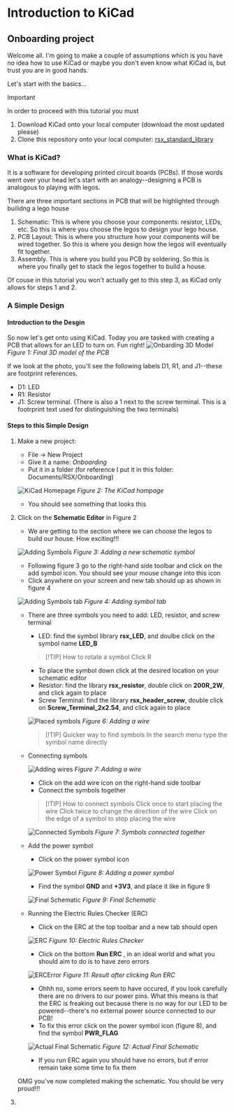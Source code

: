 # Introduction to KiCad
## Onboarding project

Welcome all. I'm going to make a couple of assumptions which is you have no idea how to use KiCad or maybe you don't even know what KiCad is, but trust you are in good hands.

Let's start with the basics...

> [!IMPORTANT]
> In order to proceed with this tutorial you must 
> 1. Download KiCad onto your local computer (download the most updated please)
> 2. Clone this repository onto your local computer: [rsx_standard_library](https://github.com/rsx-electrical/rsx_standard_library)


### What is KiCad?
It is a software for developing printed circuit boards (PCBs). If those words went over your head let's start with an analogy--designing a PCB is analogous to playing with legos. 

There are three important sections in PCB that will be highlighted through builidng a lego house
1. Schematic: This is where you choose your components: resistor, LEDs, etc. So this is where you choose the legos to design your lego house. 
2. PCB Layout: This is where you structure how your components will be wired together. So this is where you design how the legos will eventually fit together. 
3. Assembly. This is where you build you PCB by soldering. So this is where you finally get to stack the legos together to build a house. 

Of couse in this tutorial you won't actually get to this step 3, as KiCad only allows for steps 1 and 2. 

### A Simple Design
#### Introduction to the Desgin
So now let's get onto using KiCad. Today you are tasked with creating a PCB that allows for an LED to turn on. Fun right!
![Onbarding 3D Model](images/Onboarding3dModel.png)
*Figure 1: Final 3D model of the PCB*

If we look at the photo, you'll see the following labels D1, R1, and J1--these are footprint references. 
- D1: LED
- R1: Resistor
- J1: Screw terminal. (There is also a 1 next to the screw terminal. This is a footrprint text used for distinguishing the two terminals) 

#### Steps to this Simple Design
1. Make a new project: 
    - File -> New Project 
    - Give it a name: *Onboarding*
    - Put it in a folder (for reference I put it in this folder: Documents/RSX/Onboarding)

    ![KiCad Homepage](images/KiCadHomepage.png)
    *Figure 2: The KiCad hompage*

    - You should see something that looks this
2. Click on the **Schematic Editor** in Figure 2
    - We are getting to the section where we can choose the legos to build our house. How exciting!!!

    ![Adding Symbols](images/AddSymbol.png)
     *Figure 3: Adding a new schematic symbol*

    - Following figure 3 go to the right-hand side toolbar and click on the add symbol icon. You should see your mouse change into this icon
    - Click anywhere on your screen and new tab should up as shown in figure 4

    ![Adding Symbols tab](images/ChooseSymbolTab.png)
    *Figure 4: Adding symbol tab*

    - There are three symbols you need to add: LED, resistor, and screw terminal
        - LED: find the symbol library **rsx_LED**, and doulbe click on the symbol name **LED_B**

        > [!TIP] How to rotate a symbol
        > Click R

        - To place the symbol down click at the desired location on your schematic editor
        - Resistor: find the library **rsx_resistor**, double click on **200R_2W**, and click again to place
        - Screw Terminal: find the library **rsx_header_screw**, double click on **Screw_Terminal_2x2.54**, and click again to place

         ![Placed symbols](images/PlacedSymbols.png)
        *Figure 6: Adding a wire*   


        >[!TIP] Quicker way to find symbols
        > In the search menu type the symbol name directly

    - Connecting symbols

        ![Adding wires](images/AddWire.png)
        *Figure 7: Adding a wire*   

        - Click on the add wire icon on the right-hand side toolbar
        - Connect the symbols together

        >[!TIP] How to connect symbols
        > Click once to start placing the wire
        > Click twice to change the direction of the wire
        > Click on the edge of a symbol to stop placing the wire

        ![Connected Symbols](images/SymbolsConnected.png)
        *Figure 7: Symbols connected together* 

    - Add the power symbol 
        - Click on the power symbol icon

        ![Power Symbol](images/AddGround.png)
        *Figure 8: Adding a power symbol* 

        - Find the symbol **GND** and **+3V3**, and place it like in figure 9

        ![Final Schematic](images/SchematicWithError.png)
        *Figure 9: Final Schematic* 

    - Running the Electric Rules Checker (ERC)
        - Click on the ERC at the top toolbar and a new tab should open 

        ![ERC](images/ERC.png)
        *Figure 10: Electric Rules Checker* 

        - Click on the bottom **Run ERC** , in an ideal world and what you should aim to do is to have zero errors

        ![ERCError](images/ERCError.png)
        *Figure 11: Result after clicking Run ERC* 

        - Ohhh no, some errors seem to have occured, if you look carefully there are no drivers to our power pins. What this means is that the ERC is freaking out because there is no way for our LED to be powered--there's no external power source connected to our PCB!
        - To fix this error click on the power symbol icon (figure 8), and find the symbol **PWR_FLAG**

        ![Actual Final Schematic](images/FinalSchematic.png)
        *Figure 12: Actual Final Schematic* 
        
        - If you run ERC again you should have no errors, but if error remain take some time to fix them


    OMG you've now completed making the schematic. You should be very proud!!!

3.  




    




        



 










